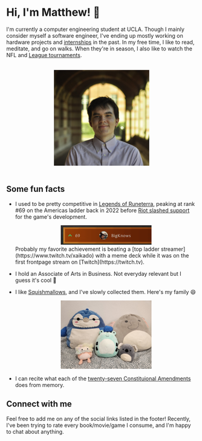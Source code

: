 # Hi, I'm Matthew! 👋

I'm currently a computer engineering student at UCLA. Though I mainly consider myself a software engineer, I've ending up mostly working on hardware projects and [internships](https://www.linkedin.com/in/chandler-matthew/) in the past. In my free time, I like to read, meditate, and go on walks. When they're in season, I also like to watch the NFL and [League tournaments](https://en.wikipedia.org/wiki/League_of_Legends_in_esports).

<br>

<div style="text-align: center;">
    <img src="images/HeadShot.jpg" alt="Royce Hall Head Shot" width="50%">
</div>

<br>

## Some fun facts

- I used to be pretty competitive in [Legends of Runeterra](https://playruneterra.com/en-us/), peaking at rank #69 on the Americas ladder back in 2022 before [Riot slashed support](https://playruneterra.com/en-us/news/game-updates/state-of-the-game-2024/) for the game's development. 
    <div style="text-align: center;">
        <img src="images/RuneterraRank.png" alt="LoR Rank Peak" width="50%">
    </div>
    Probably my favorite achievement is beating a [top ladder streamer](https://www.twitch.tv/xaikado) with a meme deck while it was on the first frontpage stream on [Twitch](https://twitch.tv).

- I hold an Associate of Arts in Business. Not everyday relevant but I guess it's cool :shrug:
- I like [Squishmallows](https://en.wikipedia.org/wiki/Squishmallows), and I've slowly collected them. Here's my family :smile: 
    <div style="text-align: center;">
        <img src="images/Squishmallows.jpg" alt="Nestor and Co." width="50%">
    </div>
- I can recite what each of the [twenty-seven Constituional Amendments](https://constitutioncenter.org/the-constitution/amendments) does from memory.


## Connect with me

Feel free to add me on any of the social links listed in the footer! Recently, I've been trying to rate every book/movie/game I consume, and I'm happy to chat about anything.


